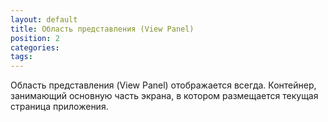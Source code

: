 ```yaml
---
layout: default
title: Область представления (View Panel)
position: 2
categories: 
tags: 
---
```


Область представления (View Panel) отображается всегда. Контейнер, занимающий основную часть экрана, в котором размещается текущая страница приложения.

 

 

